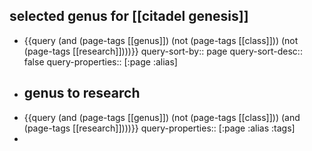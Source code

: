 ## selected genus for [[citadel genesis]]
- {{query (and (page-tags [[genus]]) (not (page-tags [[class]])) (not (page-tags [[research]])))}}
  query-sort-by:: page
  query-sort-desc:: false
  query-properties:: [:page :alias]
- ## genus to research
- {{query (and (page-tags [[genus]]) (not (page-tags [[class]])) (and (page-tags [[research]])))}}
  query-properties:: [:page :alias :tags]
-
